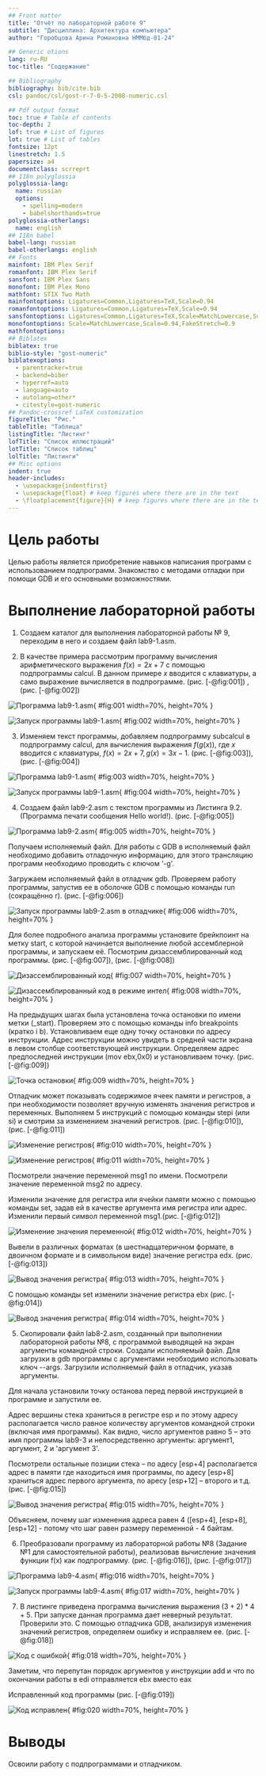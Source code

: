 ```yaml
---
## Front matter
title: "Отчёт по лабораторной работе 9"
subtitle: "Дисциплина: Архитектура компьютера"
author: "Горобцова Арина Романовна НММбд-01-24"

## Generic otions
lang: ru-RU
toc-title: "Содержание"

## Bibliography
bibliography: bib/cite.bib
csl: pandoc/csl/gost-r-7-0-5-2008-numeric.csl

## Pdf output format
toc: true # Table of contents
toc-depth: 2
lof: true # List of figures
lot: true # List of tables
fontsize: 12pt
linestretch: 1.5
papersize: a4
documentclass: scrreprt
## I18n polyglossia
polyglossia-lang:
  name: russian
  options:
	- spelling=modern
	- babelshorthands=true
polyglossia-otherlangs:
  name: english
## I18n babel
babel-lang: russian
babel-otherlangs: english
## Fonts
mainfont: IBM Plex Serif
romanfont: IBM Plex Serif
sansfont: IBM Plex Sans
monofont: IBM Plex Mono
mathfont: STIX Two Math
mainfontoptions: Ligatures=Common,Ligatures=TeX,Scale=0.94
romanfontoptions: Ligatures=Common,Ligatures=TeX,Scale=0.94
sansfontoptions: Ligatures=Common,Ligatures=TeX,Scale=MatchLowercase,Scale=0.94
monofontoptions: Scale=MatchLowercase,Scale=0.94,FakeStretch=0.9
mathfontoptions:
## Biblatex
biblatex: true
biblio-style: "gost-numeric"
biblatexoptions:
  - parentracker=true
  - backend=biber
  - hyperref=auto
  - language=auto
  - autolang=other*
  - citestyle=gost-numeric
## Pandoc-crossref LaTeX customization
figureTitle: "Рис."
tableTitle: "Таблица"
listingTitle: "Листинг"
lofTitle: "Список иллюстраций"
lotTitle: "Список таблиц"
lolTitle: "Листинги"
## Misc options
indent: true
header-includes:
  - \usepackage{indentfirst}
  - \usepackage{float} # keep figures where there are in the text
  - \floatplacement{figure}{H} # keep figures where there are in the text
---
```


# Цель работы

Целью работы является приобретение навыков написания программ с использованием подпрограмм.
Знакомство с методами отладки при помощи GDB и его основными возможностями.

# Выполнение лабораторной работы

1. Создаем каталог для выполнения лабораторной работы № 9, переходим
в него и создаем файл lab9-1.asm.

2. В качестве примера рассмотрим программу вычисления арифметического
выражения $f(x) = 2x+7$ с помощью подпрограммы calcul. В данном
примере $x$ вводится с клавиатуры, а само выражение вычисляется в подпрограмме. (рис. [-@fig:001]) , (рис. [-@fig:002])

![Программа lab9-1.asm](image/1.png){ #fig:001 width=70%, height=70% }

![Запуск программы lab9-1.asm](image/2.png){ #fig:002 width=70%, height=70% }

3. Изменяем текст программы, добавляем подпрограмму subcalcul в подпрограмму calcul, 
для вычисления выражения $f(g(x))$, где $x$ вводится с клавиатуры, 
$f(x) = 2x + 7, g(x) = 3x − 1$. (рис. [-@fig:003]), (рис. [-@fig:004])

![Программа lab9-1.asm](image/3.png){ #fig:003 width=70%, height=70% }

![Запуск программы lab9-1.asm](image/4.png){ #fig:004 width=70%, height=70% }

4. Создаем файл lab9-2.asm с текстом программы из Листинга 9.2. (Программа печати сообщения Hello world!). (рис. [-@fig:005])

![Программа lab9-2.asm](image/5.png){ #fig:005 width=70%, height=70% }

Получаем исполняемый файл. Для работы с GDB в исполняемый файл необходимо 
добавить отладочную информацию, для этого трансляцию программ необходимо проводить с ключом ‘-g’.

Загружаем исполняемый файл в отладчик gdb.
Проверяем работу программы, запустив ее в оболочке GDB с помощью команды run 
(сокращённо r). (рис. [-@fig:006])

![Запуск программы lab9-2.asm в отладчике](image/6.png){ #fig:006 width=70%, height=70% }

Для более подробного анализа программы установите брейкпоинт на метку
start, с которой начинается выполнение любой ассемблерной программы, и запускаем её.
Посмотрим дизассемблированный код программы. (рис. [-@fig:007]), (рис. [-@fig:008])

![Дизассемблированный код](image/7.png){ #fig:007 width=70%, height=70% }

![Дизассемблированный код в режиме интел](image/8.png){ #fig:008 width=70%, height=70% }

На предыдущих шагах была установлена точка остановки по имени метки (_start). 
Проверяем это с помощью команды info breakpoints (кратко i b).
Установливаем еще одну точку остановки по адресу инструкции. 
Адрес инструкции можно увидеть в средней части экрана в левом столбце соответствующей
инструкции. Определяем адрес предпоследней инструкции (mov ebx,0x0) и установливаем точку. (рис. [-@fig:009])

![Точка остановки](image/9.png){ #fig:009 width=70%, height=70% }

Отладчик может показывать содержимое ячеек памяти и регистров, а при
необходимости позволяет вручную изменять значения регистров и переменных.
Выполняем 5 инструкций с помощью команды stepi (или si) и смотрим за
изменением значений регистров. (рис. [-@fig:010]), (рис. [-@fig:011])

![Изменение регистров](image/10.png){ #fig:010 width=70%, height=70% }

![Изменение регистров](image/11.png){ #fig:011 width=70%, height=70% }

Посмотрели значение переменной msg1 по имени.
Посмотрели значение переменной msg2 по адресу.

Изменили значение для регистра или ячейки памяти можно с помощью команды set, 
задав ей в качестве аргумента имя регистра или адрес. 
Изменили первый символ переменной msg1.(рис. [-@fig:012])

![Изменение значения переменной](image/12.png){ #fig:012 width=70%, height=70% }

Вывели в различных форматах (в шестнадцатеричном формате, в двоичном формате и в символьном виде) 
значение регистра edx. (рис. [-@fig:013])

![Вывод значения регистра](image/13.png){ #fig:013 width=70%, height=70% }

С помощью команды set изменили значение регистра ebx (рис. [-@fig:014])

![Вывод значения регистра](image/14.png){ #fig:014 width=70%, height=70% }

5. Скопировали файл lab8-2.asm, созданный при выполнении лабораторной работы №8, 
с программой выводящей на экран аргументы командной строки. Создали исполняемый файл.
Для загрузки в gdb программы с аргументами необходимо использовать ключ
--args. Загрузили исполняемый файл в отладчик, указав аргументы.

Для начала установили точку останова перед первой инструкцией в программе и запустили ее.

Адрес вершины стека храниться в регистре esp и по этому адресу располагается число равное количеству 
аргументов командной строки (включая имя программы).
Как видно, число аргументов равно 5 – это имя программы lab9-3 и 
непосредственно аргументы: аргумент1, аргумент, 2 и 'аргумент 3'.

Посмотрели остальные позиции стека – по адесу [esp+4] располагается адрес
в памяти где находиться имя программы, по адесу [esp+8] храниться адрес
первого аргумента, по аресу [esp+12] – второго и т.д. (рис. [-@fig:015])

![Вывод значения регистра](image/15.png){ #fig:015 width=70%, height=70% }

Объясняем, почему шаг изменения адреса равен 4 ([esp+4], [esp+8], [esp+12] - потому что шаг равен размеру переменной - 4 байтам.

6. Преобразовали программу из лабораторной работы №8 (Задание №1 для
самостоятельной работы), реализовав вычисление значения функции f(x)
как подпрограмму. (рис. [-@fig:016]), (рис. [-@fig:017])

![Программа lab9-4.asm](image/16.png){ #fig:016 width=70%, height=70% }

![Запуск программы lab9-4.asm](image/17.png){ #fig:017 width=70%, height=70% }

7. В листинге приведена программа вычисления выражения $(3+2)*4+5$.
При запуске данная программа дает неверный результат. Проверили это.
С помощью отладчика GDB, анализируя изменения значений регистров,
определяем ошибку и исправляем ее. (рис. [-@fig:018])

![Код с ошибкой](image/18.png){ #fig:018 width=70%, height=70% }

Заметим, что перепутан порядок аргументов у инструкции add и что по окончании работы в edi отправляется ebx вместо eax

Исправленный код программы (рис. [-@fig:019])

![Код исправлен](image/19.png){ #fig:020 width=70%, height=70% }

# Выводы

Освоили работy с подпрограммами и отладчиком.
